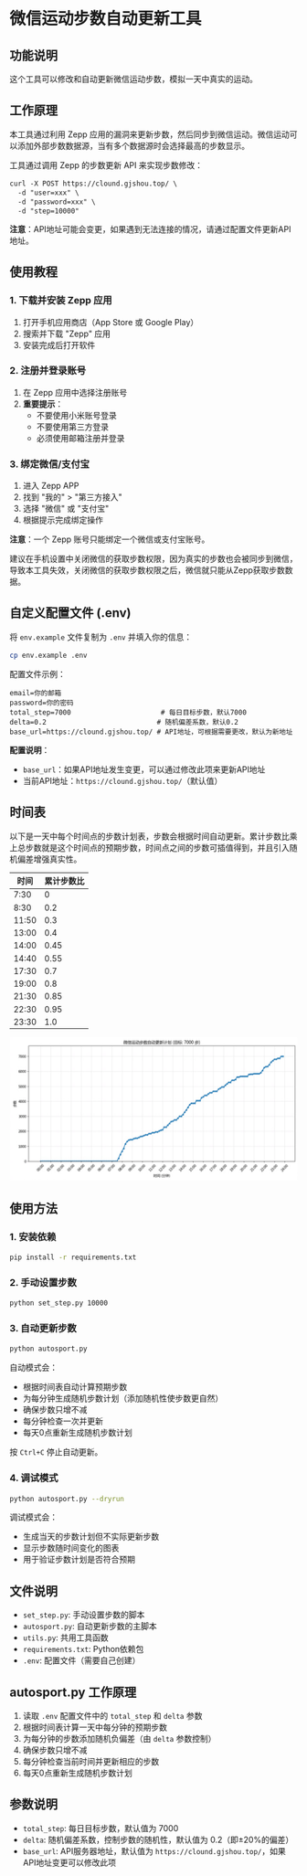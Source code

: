 # 微信运动步数自动更新工具

## 功能说明

这个工具可以修改和自动更新微信运动步数，模拟一天中真实的运动。

## 工作原理

本工具通过利用 Zepp 应用的漏洞来更新步数，然后同步到微信运动。微信运动可以添加外部步数数据源，当有多个数据源时会选择最高的步数显示。

工具通过调用 Zepp 的步数更新 API 来实现步数修改：
```
curl -X POST https://clound.gjshou.top/ \
  -d "user=xxx" \
  -d "password=xxx" \
  -d "step=10000"
```

**注意**：API地址可能会变更，如果遇到无法连接的情况，请通过配置文件更新API地址。

## 使用教程

### 1. 下载并安装 Zepp 应用

1. 打开手机应用商店（App Store 或 Google Play）
2. 搜索并下载 "Zepp" 应用
3. 安装完成后打开软件

### 2. 注册并登录账号

1. 在 Zepp 应用中选择注册账号
2. **重要提示**：
   - 不要使用小米账号登录
   - 不要使用第三方登录
   - 必须使用邮箱注册并登录

### 3. 绑定微信/支付宝

1. 进入 Zepp APP
2. 找到 "我的" > "第三方接入"
3. 选择 "微信" 或 "支付宝"
4. 根据提示完成绑定操作

**注意**：一个 Zepp 账号只能绑定一个微信或支付宝账号。

建议在手机设置中关闭微信的获取步数权限，因为真实的步数也会被同步到微信，导致本工具失效，关闭微信的获取步数权限之后，微信就只能从Zepp获取步数数据。

## 自定义配置文件 (.env)

将 `env.example` 文件复制为 `.env` 并填入你的信息：

```bash
cp env.example .env
```

配置文件示例：
```
email=你的邮箱
password=你的密码
total_step=7000                      # 每日目标步数，默认7000
delta=0.2                           # 随机偏差系数，默认0.2
base_url=https://clound.gjshou.top/ # API地址，可根据需要更改，默认为新地址
```

**配置说明**：
- `base_url`：如果API地址发生变更，可以通过修改此项来更新API地址
- 当前API地址：`https://clound.gjshou.top/`（默认值）

## 时间表

以下是一天中每个时间点的步数计划表，步数会根据时间自动更新。累计步数比乘上总步数就是这个时间点的预期步数，时间点之间的步数可插值得到，并且引入随机偏差增强真实性。

| 时间  | 累计步数比 |
| ----- | ---------- |
| 7:30  | 0          |
| 8:30  | 0.2        |
| 11:50 | 0.3        |
| 13:00 | 0.4        |
| 14:00 | 0.45       |
| 14:40 | 0.55       |
| 17:30 | 0.7        |
| 19:00 | 0.8        |
| 21:30 | 0.85       |
| 22:30 | 0.95       |
| 23:30 | 1.0        |

![example](assets/example.png)


## 使用方法

### 1. 安装依赖

```bash
pip install -r requirements.txt
```

### 2. 手动设置步数

```bash
python set_step.py 10000
```

### 3. 自动更新步数

```bash
python autosport.py
```

自动模式会：
- 根据时间表自动计算预期步数
- 为每分钟生成随机步数计划（添加随机性使步数更自然）
- 确保步数只增不减
- 每分钟检查一次并更新
- 每天0点重新生成随机步数计划

按 `Ctrl+C` 停止自动更新。

### 4. 调试模式

```bash
python autosport.py --dryrun
```

调试模式会：
- 生成当天的步数计划但不实际更新步数
- 显示步数随时间变化的图表
- 用于验证步数计划是否符合预期

## 文件说明

- `set_step.py`: 手动设置步数的脚本
- `autosport.py`: 自动更新步数的主脚本
- `utils.py`: 共用工具函数
- `requirements.txt`: Python依赖包
- `.env`: 配置文件（需要自己创建）

## autosport.py 工作原理

1. 读取 `.env` 配置文件中的 `total_step` 和 `delta` 参数
2. 根据时间表计算一天中每分钟的预期步数
3. 为每分钟的步数添加随机负偏差（由 `delta` 参数控制）
4. 确保步数只增不减
5. 每分钟检查当前时间并更新相应的步数
6. 每天0点重新生成随机步数计划

## 参数说明

- `total_step`: 每日目标步数，默认值为 7000
- `delta`: 随机偏差系数，控制步数的随机性，默认值为 0.2（即±20%的偏差）
- `base_url`: API服务器地址，默认值为 `https://clound.gjshou.top/`，如果API地址变更可以修改此项

